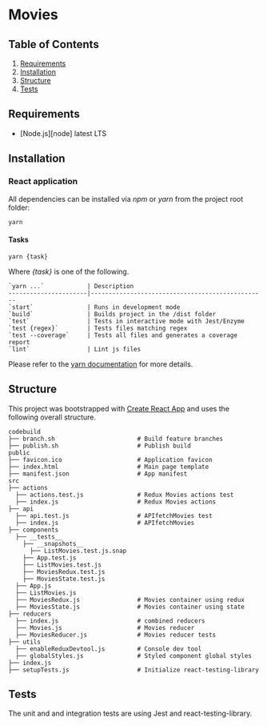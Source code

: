 # Movies

## Table of Contents

1. [Requirements](#requirements)
1. [Installation](#installation)
1. [Structure](#structure)
1. [Tests](#tests)


Requirements
------------

- [Node.js][node] latest LTS


Installation
------------

### React application

All dependencies can be installed via _npm_ or _yarn_ from the project root folder:

```
yarn
```

#### Tasks

```
yarn {task}
```

Where _{task}_ is one of the following.

```
`yarn ...`            | Description
----------------------|-------------------------------------------------
`start`               | Runs in development mode
`build`               | Builds project in the /dist folder
`test`                | Tests in interactive mode with Jest/Enzyme
`test {regex}`        | Tests files matching regex
`test --coverage`     | Tests all files and generates a coverage report
`lint`                | Lint js files
```

Please refer to the [yarn documentation](https://yarnpkg.com/en/docs) for more details.


Structure
---------

This project was bootstrapped with [Create React App](https://github.com/facebookincubator/create-react-app) and uses the following overall structure.

```
codebuild
├── branch.sh                       # Build feature branches
├── publish.sh                      # Publish build
public
├── favicon.ico                     # Application favicon
├── index.html                      # Main page template
├── manifest.json                   # App manifest
src
├── actions
  ├── actions.test.js               # Redux Movies actions test
  ├── index.js                      # Redux Movies actions
├── api
  ├── api.test.js                   # APIfetchMovies test
  ├── index.js                      # APIfetchMovies
├── components
  ├── __tests__
    ├── __snapshots__
      ├── ListMovies.test.js.snap
    ├── App.test.js
    ├── ListMovies.test.js
    ├── MoviesRedux.test.js
    ├── MoviesState.test.js
  ├── App.js
  ├── ListMovies.js
  ├── MoviesRedux.js                # Movies container using redux
  ├── MoviesState.js                # Movies container using state
├── reducers
  ├── index.js                      # combined reducers
  ├── Movies.js                     # Movies reducer
  ├── MoviesReducer.js              # Movies reducer tests
├── utils
  ├── enableReduxDevtool.js         # Console dev tool
  ├── globalStyles.js               # Styled component global styles
├── index.js
├── setupTests.js                   # Initialize react-testing-library

```


Tests
-----

The unit and and integration tests are using Jest and react-testing-library.
